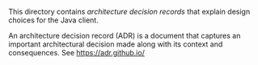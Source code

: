 This directory contains _architecture decision records_ that explain design choices for the Java client.

An architecture decision record (ADR) is a document that captures an important architectural decision made along with its context and consequences. See https://adr.github.io/ 
